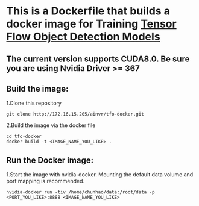 # This is a Dockerfile that builds a docker image for Training [Tensor Flow Object Detection Models](https://github.com/tensorflow/models/tree/master/object_detection)

## The current version supports CUDA8.0. Be sure you are using Nvidia Driver >= 367 



## Build the image:
1.Clone this repository
```Shell
git clone http://172.16.15.205/ainvr/tfo-docker.git
```

2.Build the image via the docker file
```Shell
cd tfo-docker
docker build -t <IMAGE_NAME_YOU_LIKE> .
```

## Run the Docker image:
1.Start the image with nvidia-docker. Mounting the default data volume and port mapping is recommended.
```Shell 
nvidia-docker run -tiv /home/chunhao/data:/root/data -p <PORT_YOU_LIKE>:8888 <IMAGE_NAME_YOU_LIKE>
```